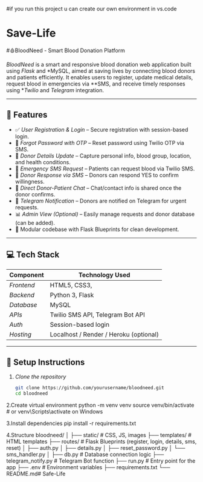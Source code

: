 #if you run this project u can create our own environment in vs.code
# Save-Life
#🩸BloodNeed - Smart Blood Donation Platform

*BloodNeed* is a smart and responsive blood donation web application built using *Flask* and *MySQL, aimed at saving lives by connecting blood donors and patients efficiently. It enables users to register, update medical details, request blood in emergencies via **SMS, and receive timely responses using **Twilio* and *Telegram* integration.

---

## 🚀 Features

- ✅ *User Registration & Login* – Secure registration with session-based login.
- 🔐 *Forgot Password with OTP* – Reset password using Twilio OTP via SMS.
- 🧾 *Donor Details Update* – Capture personal info, blood group, location, and health conditions.
- 📲 *Emergency SMS Request* – Patients can request blood via Twilio SMS.
- 🤝 *Donor Response via SMS* – Donors can respond YES to confirm willingness.
- 💬 *Direct Donor-Patient Chat* – Chat/contact info is shared once the donor confirms.
- 📡 *Telegram Notification* – Donors are notified on Telegram for urgent requests.
- 📊 *Admin View (Optional)* – Easily manage requests and donor database (can be added).
- 📁 Modular codebase with Flask Blueprints for clean development.

---

## 💻 Tech Stack

| Component         | Technology Used                       |
|------------------|----------------------------------------|
| *Frontend*     | HTML5, CSS3,                           |
| *Backend*      | Python 3, Flask                        |
| *Database*     | MySQL                                  |
| *APIs*         | Twilio SMS API, Telegram Bot API       |
| *Auth*         | Session-based login                    |
| *Hosting*      | Localhost / Render / Heroku (optional) |

---



## 🔧 Setup Instructions

1. *Clone the repository*
   ```bash
   git clone https://github.com/yourusername/bloodneed.git
   cd bloodneed

2.Create virtual environment
python -m venv venv
source venv/bin/activate  # or venv\Scripts\activate on Windows

3.Install dependencies
pip install -r requirements.txt

4.Structure
bloodneed/
│
├── static/                # CSS, JS, images
├── templates/             # HTML templates
├── routes/                # Flask Blueprints (register, login, details, sms, reset)
│   ├── auth.py
│   ├── details.py
│   ├── reset_password.py
│   └── sms_handler.py
│
├── db.py                  # Database connection logic
├── telegram_notify.py     # Telegram Bot function
├── run.py                 # Entry point for the app
├── .env                   # Environment variables
├── requirements.txt
└── README.md# Safe-Life
